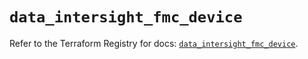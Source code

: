 # `data_intersight_fmc_device`

Refer to the Terraform Registry for docs: [`data_intersight_fmc_device`](https://registry.terraform.io/providers/ciscodevnet/intersight/1.0.71/docs/data-sources/fmc_device).
